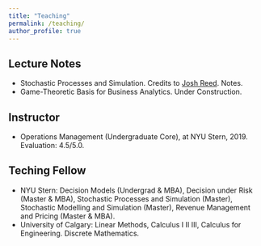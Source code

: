 ```yaml
---
title: "Teaching"
permalink: /teaching/
author_profile: true
---
```


## Lecture Notes
  * Stochastic Processes and Simulation. Credits to <a href="http://people.stern.nyu.edu/jreed/">Josh Reed</a>. Notes.
  * Game-Theoretic Basis for Business Analytics. Under Construction. 

## Instructor
  * Operations Management (Undergraduate Core), at NYU Stern, 2019. Evaluation: 4.5/5.0.
  
## Teching Fellow
  * NYU Stern: Decision Models (Undergrad & MBA), Decision under Risk (Master & MBA), Stochastic Processes and Simulation (Master), Stochastic Modelling and Simulation (Master), Revenue Management and Pricing (Master & MBA).   
  * University of Calgary: Linear Methods, Calculus I II III, Calculus for Engineering. Discrete Mathematics.
